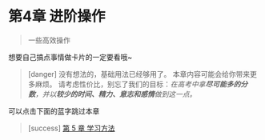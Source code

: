 # 第4章 进阶操作
> 一些高效操作

想要自己搞点事情做卡片的一定要看哦~
>[danger] 没有想法的，基础用法已经够用了。
> 本章内容可能会给你带来更多麻烦。
> 请考虑性价比，别忘了我们的目标：*在高考中拿**尽可能多的分数**，并以**较少的时间、精力、意志和感情**做到这一点。*

可以点击下面的蓝字跳过本章
>[success] [第 5 章 学习方法](../the-way-to-study/the-way-to-study.md)
